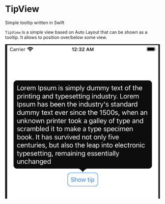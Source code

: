 # TipView
Simple tooltip written in Swift

`TipView` is a simple view based on Auto Layout that can be shown as a tooltip. It allows to position over/below some view.

<img src="Resources/shot.png">
